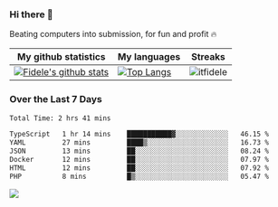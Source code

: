 ### Hi there 👋
<p>Beating computers into submission, for fun and profit 🔥</p>

|My github statistics|My languages|Streaks|
|-|-|-|
|[![Fidele's github stats](https://github-readme-stats.vercel.app/api?username=itfidele&count_private=true&show_icons=true&theme=dark&hide_title=true)](https://github.com/itfidele)|[![Top Langs](https://github-readme-stats.vercel.app/api/top-langs/?username=itfidele&show_icons=true&langs_count=8&theme=dark&layout=compact&hide_title=true)](https://github.com/itfidele)|![itfidele](https://github-readme-streak-stats.herokuapp.com/?user=itfidele&theme=dark)

### Over the Last 7 Days
<!--START_SECTION:waka-->

```txt
Total Time: 2 hrs 41 mins

TypeScript   1 hr 14 mins    ███████████▓░░░░░░░░░░░░░   46.15 %
YAML         27 mins         ████▒░░░░░░░░░░░░░░░░░░░░   16.73 %
JSON         13 mins         ██░░░░░░░░░░░░░░░░░░░░░░░   08.24 %
Docker       12 mins         ██░░░░░░░░░░░░░░░░░░░░░░░   07.97 %
HTML         12 mins         ██░░░░░░░░░░░░░░░░░░░░░░░   07.92 %
PHP          8 mins          █▒░░░░░░░░░░░░░░░░░░░░░░░   05.47 %
```

<!--END_SECTION:waka-->



![](https://komarev.com/ghpvc/?username=itfidele)
